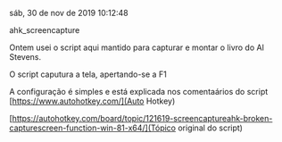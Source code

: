 sáb, 30 de nov de 2019 10:12:48

ahk_screencapture

Ontem usei o script aqui mantido para capturar e montar
o livro do Al Stevens.

O script caputura a tela, apertando-se a F1

A configuração é simples e está explicada nos comentaários do
script
[https://www.autohotkey.com/](Auto Hotkey)

[https://autohotkey.com/board/topic/121619-screencaptureahk-broken-capturescreen-function-win-81-x64/](Tópico original do script)